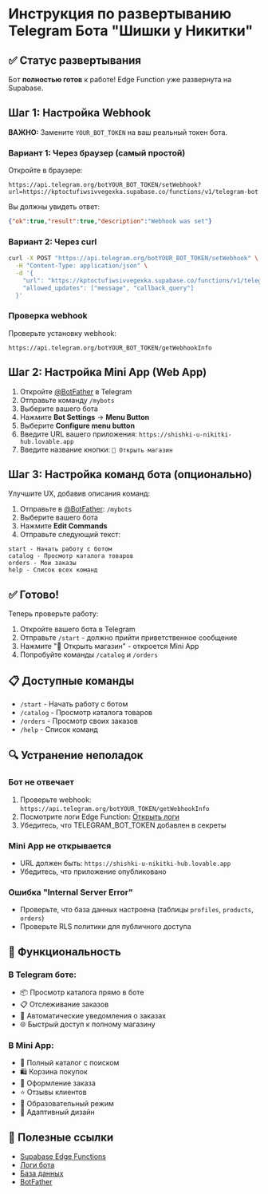 # Инструкция по развертыванию Telegram Бота "Шишки у Никитки"

## ✅ Статус развертывания

Бот **полностью готов** к работе! Edge Function уже развернута на Supabase.

## Шаг 1: Настройка Webhook

**ВАЖНО:** Замените `YOUR_BOT_TOKEN` на ваш реальный токен бота.

### Вариант 1: Через браузер (самый простой)

Откройте в браузере:
```
https://api.telegram.org/botYOUR_BOT_TOKEN/setWebhook?url=https://kptoctufiwsivvegexka.supabase.co/functions/v1/telegram-bot
```

Вы должны увидеть ответ:
```json
{"ok":true,"result":true,"description":"Webhook was set"}
```

### Вариант 2: Через curl

```bash
curl -X POST "https://api.telegram.org/botYOUR_BOT_TOKEN/setWebhook" \
  -H "Content-Type: application/json" \
  -d '{
    "url": "https://kptoctufiwsivvegexka.supabase.co/functions/v1/telegram-bot",
    "allowed_updates": ["message", "callback_query"]
  }'
```

### Проверка webhook

Проверьте установку webhook:
```
https://api.telegram.org/botYOUR_BOT_TOKEN/getWebhookInfo
```

## Шаг 2: Настройка Mini App (Web App)

1. Откройте [@BotFather](https://t.me/BotFather) в Telegram
2. Отправьте команду `/mybots`
3. Выберите вашего бота
4. Нажмите **Bot Settings** → **Menu Button**
5. Выберите **Configure menu button**
6. Введите URL вашего приложения: `https://shishki-u-nikitki-hub.lovable.app`
7. Введите название кнопки: `🛒 Открыть магазин`

## Шаг 3: Настройка команд бота (опционально)

Улучшите UX, добавив описания команд:

1. Отправьте в [@BotFather](https://t.me/BotFather): `/mybots`
2. Выберите вашего бота
3. Нажмите **Edit Commands**
4. Отправьте следующий текст:

```
start - Начать работу с ботом
catalog - Просмотр каталога товаров
orders - Мои заказы
help - Список всех команд
```

## ✅ Готово!

Теперь проверьте работу:

1. Откройте вашего бота в Telegram
2. Отправьте `/start` - должно прийти приветственное сообщение
3. Нажмите "🛒 Открыть магазин" - откроется Mini App
4. Попробуйте команды `/catalog` и `/orders`

## 📋 Доступные команды

- `/start` - Начать работу с ботом
- `/catalog` - Просмотр каталога товаров  
- `/orders` - Просмотр своих заказов
- `/help` - Список команд

## 🔍 Устранение неполадок

### Бот не отвечает
1. Проверьте webhook: `https://api.telegram.org/botYOUR_TOKEN/getWebhookInfo`
2. Посмотрите логи Edge Function: [Открыть логи](https://supabase.com/dashboard/project/kptoctufiwsivvegexka/functions/telegram-bot/logs)
3. Убедитесь, что TELEGRAM_BOT_TOKEN добавлен в секреты

### Mini App не открывается
- URL должен быть: `https://shishki-u-nikitki-hub.lovable.app`
- Убедитесь, что приложение опубликовано

### Ошибка "Internal Server Error"
- Проверьте, что база данных настроена (таблицы `profiles`, `products`, `orders`)
- Проверьте RLS политики для публичного доступа

## 🎯 Функциональность

### В Telegram боте:
- 📦 Просмотр каталога прямо в боте
- 📋 Отслеживание заказов
- 🔔 Автоматические уведомления о заказах
- 🌐 Быстрый доступ к полному магазину

### В Mini App:
- 🛒 Полный каталог с поиском
- 🛍 Корзина покупок
- 📝 Оформление заказа
- ⭐ Отзывы клиентов
- 🌙 Образовательный режим
- 📱 Адаптивный дизайн

## 🔗 Полезные ссылки

- [Supabase Edge Functions](https://supabase.com/dashboard/project/kptoctufiwsivvegexka/functions)
- [Логи бота](https://supabase.com/dashboard/project/kptoctufiwsivvegexka/functions/telegram-bot/logs)
- [База данных](https://supabase.com/dashboard/project/kptoctufiwsivvegexka/editor)
- [BotFather](https://t.me/BotFather)
